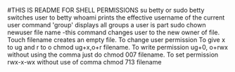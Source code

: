 #THIS IS README FOR SHELL PERMISSIONS
su betty or sudo betty switches user to betty
whoami prints the effective username of the current user
command 'group' displays all groups a user is part
sudo chown newuser file name -this command changes user to the new owner of file.
Touch filename creates an empty file.
To change user permission
To give x to ug and r to o chmod ug+x,o+r filename.
To write permission ug+0, o+rwx without using the comma just do chmod 007 filename.
To set permission rwx-x-wx without use of comma chmod 713 filename
